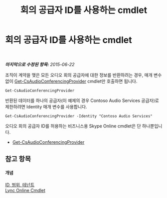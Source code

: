 ﻿---
title: 회의 공급자 ID를 사용하는 cmdlet
TOCTitle: 회의 공급자 ID를 사용하는 cmdlet
ms:assetid: be5621b6-ec11-4b12-83ec-075af269ca6a
ms:mtpsurl: https://technet.microsoft.com/ko-kr/library/Dn362841(v=OCS.15)
ms:contentKeyID: 56270294
ms.date: 08/24/2015
mtps_version: v=OCS.15
ms.translationtype: HT
---

# 회의 공급자 ID를 사용하는 cmdlet

 

_**마지막으로 수정된 항목:** 2015-06-22_

조직이 계약을 맺은 모든 오디오 회의 공급자에 대한 정보를 반환하려는 경우, 매개 변수 없이 [Get-CsAudioConferencingProvider](https://docs.microsoft.com/powershell/module/skype/Get-CsAudioConferencingProvider) cmdlet만 호출하면 됩니다.

    Get-CsAudioConferencingProvider

반환된 데이터를 하나의 공급자(이 예제의 경우 Contoso Audio Services 공급자)로 제한하려면 Identity 매개 변수를 사용합니다.

    Get-CsAudioConferencingProvider -Identity "Contoso Audio Services"

오디오 회의 공급자 ID를 허용하는 비즈니스용 Skype Online cmdlet은 단 하나뿐입니다.

  - [Get-CsAudioConferencingProvider](https://docs.microsoft.com/powershell/module/skype/Get-CsAudioConferencingProvider)

## 참고 항목

#### 개념

[ID, 범위, 테넌트](identities-scopes-and-tenants-in-skype-for-business-online.md)  
[Lync Online Cmdlet](https://docs.microsoft.com/en-us/SkypeForBusiness/set-up-your-computer-for-windows-powershell/set-up-your-computer-for-windows-powershell)

